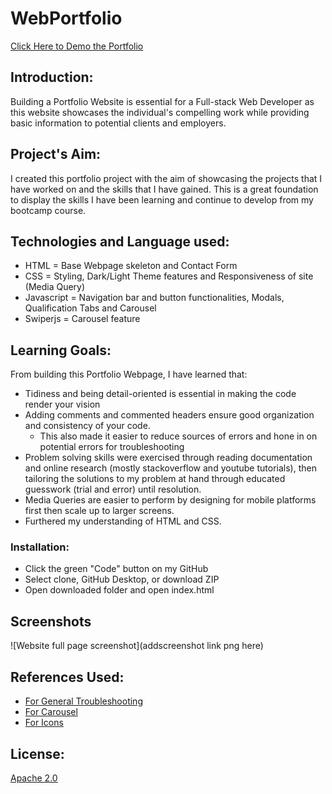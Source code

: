 # WebPortfolio

[Click Here to Demo the Portfolio]()

## Introduction:

Building a Portfolio Website is essential for a Full-stack Web Developer as this website showcases the individual's compelling work while providing basic information to potential clients and employers.

## Project's Aim:
I created this portfolio project with the aim of showcasing the projects that I have worked on and the skills that I have gained. This is a great foundation to display the skills I have been learning and continue to develop from my bootcamp course.

## Technologies and Language used:
- HTML = Base Webpage skeleton and Contact Form
- CSS = Styling, Dark/Light Theme features and Responsiveness of site (Media Query)
- Javascript = Navigation bar and button functionalities, Modals, Qualification Tabs and Carousel
- Swiperjs = Carousel feature


## Learning Goals:
From building this Portfolio Webpage, I have learned that:
* Tidiness and being detail-oriented is essential in making the code render your vision
* Adding comments and commented headers ensure good organization and consistency of your code. 
    * This also made it easier to reduce sources of errors and hone in on potential errors for troubleshooting
* Problem solving skills were exercised through reading documentation and online research (mostly stackoverflow and youtube tutorials), then tailoring the solutions to my problem at hand through educated guesswork (trial and error) until resolution.
* Media Queries are easier to perform by designing for mobile platforms first then scale up to larger screens.
* Furthered my understanding of HTML and CSS.

### Installation:
- Click the green "Code" button on my GitHub
- Select clone, GitHub Desktop, or download ZIP
- Open downloaded folder and open index.html

## Screenshots

![Website full page screenshot](addscreenshot link png here)



## References Used:
- [For General Troubleshooting](https://developer.mozilla.org/en-US/docs/Learn)
- [For Carousel](https://swiperjs.com/)
- [For Icons](https://iconscout.com/unicons)



## License:
[Apache 2.0](https://www.apache.org/licenses/LICENSE-2.0)
